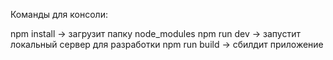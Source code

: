 Команды для консоли:

npm install -> загрузит папку node_modules
npm run dev -> запустит локальный сервер для разработки
npm run build -> сбилдит приложение
